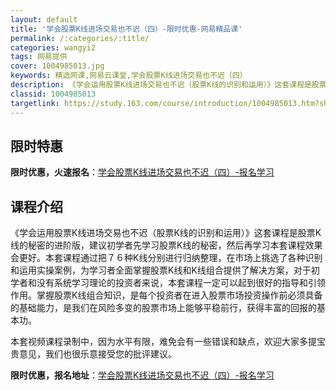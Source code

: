```yaml
---
layout: default
title: '学会股票K线进场交易也不迟（四）-限时优惠-网易精品课'
permalink: /:categories/:title/
categories: wangyi2
tags: 网易提供
cover: 1004985013.jpg
keywords: 精选网课,网易云课堂,学会股票K线进场交易也不迟（四）
description: 《学会运用股票K线进场交易也不迟（股票K线的识别和运用）》这套课程是股票K线的秘密的进阶版，建议初学者先学习股票K线的秘
classid: 1004985013
targetlink: https://study.163.com/course/introduction/1004985013.htm?share=1&shareId=1025206652&utm_campaign=share&utm_medium=iphoneShare&utm_source=&utm_u=1025206652
---
```


## 限时特惠

**限时优惠，火速报名**：[学会股票K线进场交易也不迟（四）-报名学习](https://study.163.com/course/introduction/1004985013.htm?share=1&shareId=1025206652&utm_campaign=share&utm_medium=iphoneShare&utm_source=&utm_u=1025206652)

## 课程介绍

《学会运用股票K线进场交易也不迟（股票K线的识别和运用）》这套课程是股票K线的秘密的进阶版，建议初学者先学习股票K线的秘密，然后再学习本套课程效果会更好。本套课程通过把７６种K线分别进行归纳整理，在市场上挑选了各种识别和运用实操案例，为学习者全面掌握股票K线和K线组合提供了解决方案，对于初学者和没有系统学习理论的投资者来说，本套课程一定可以起到很好的指导和引领作用。掌握股票K线组合知识，是每个投资者在进入股票市场投资操作前必须具备的基础能力，是我们在风险多变的股票市场上能够平稳前行，获得丰富的回报的基本功。

本套视频课程录制中，因为水平有限，难免会有一些错误和缺点，欢迎大家多提宝贵意见，我们也很乐意接受您的批评建议。

**限时优惠，报名地址**：[学会股票K线进场交易也不迟（四）-报名学习](https://study.163.com/course/introduction/1004985013.htm?share=1&shareId=1025206652&utm_campaign=share&utm_medium=iphoneShare&utm_source=&utm_u=1025206652)

